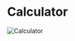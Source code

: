 # Calculator

![Calculator](https://user-images.githubusercontent.com/42912140/129254879-4768d472-ec98-4fd0-b09f-ea2ec42e62ec.png)

